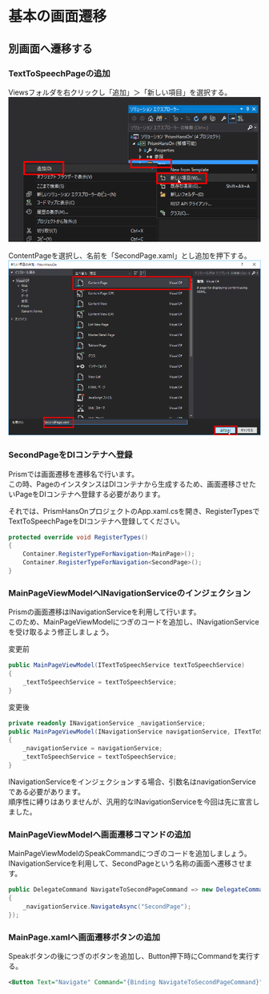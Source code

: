# 基本の画面遷移

## 別画面へ遷移する  

### TextToSpeechPageの追加

Viewsフォルダを右クリックし「追加」＞「新しい項目」を選択する。  
![](assets/基本の画面遷移-001.png)


ContentPageを選択し、名前を「SecondPage.xaml」とし追加を押下する。  
![](assets/基本の画面遷移-002.png)


### SecondPageをDIコンテナへ登録  

Prismでは画面遷移を遷移名で行います。  
この時、PageのインスタンスはDIコンテナから生成するため、画面遷移させたいPageをDIコンテナへ登録する必要があります。  

それでは、PrismHansOnプロジェクトのApp.xaml.csを開き、RegisterTypesでTextToSpeechPageをDIコンテナへ登録してください。  

```cs
protected override void RegisterTypes()
{
    Container.RegisterTypeForNavigation<MainPage>();
    Container.RegisterTypeForNavigation<SecondPage>();
}
```

### MainPageViewModelへINavigationServiceのインジェクション  

Prismの画面遷移はINavigationServiceを利用して行います。  
このため、MainPageViewModelにつぎのコードを追加し、INavigationServiceを受け取るよう修正しましょう。  

変更前
```cs
public MainPageViewModel(ITextToSpeechService textToSpeechService)
{
    _textToSpeechService = textToSpeechService;
}
```

変更後
```cs
private readonly INavigationService _navigationService;
public MainPageViewModel(INavigationService navigationService, ITextToSpeechService textToSpeechService)
{
    _navigationService = navigationService;
    _textToSpeechService = textToSpeechService;
}
```

INavigationServiceをインジェクションする場合、引数名はnavigationServiceである必要があります。  
順序性に縛りはありませんが、汎用的なINavigationServiceを今回は先に宣言しました。  

### MainPageViewModelへ画面遷移コマンドの追加

MainPageViewModelのSpeakCommandにつぎのコードを追加しましょう。  
INavigationServiceを利用して、SecondPageという名称の画面へ遷移させます。  

```cs
public DelegateCommand NavigateToSecondPageCommand => new DelegateCommand(() =>
{
    _navigationService.NavigateAsync("SecondPage");
});
```

### MainPage.xamlへ画面遷移ボタンの追加  

Speakボタンの後につぎのボタンを追加し、Button押下時にCommandを実行する。  
```xml
<Button Text="Navigate" Command="{Binding NavigateToSecondPageCommand}"/>
```
